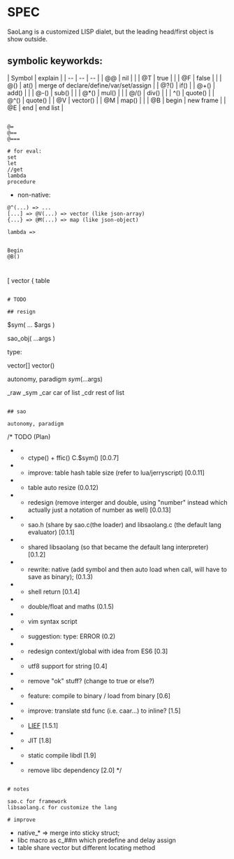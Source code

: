 # SPEC

SaoLang is a customized LISP dialet, but the leading head/first object is show outside.

## symbolic keyworkds:

| Symbol | explain | 
| -- | -- | -- |
| @@ | nil | |
| @T | true | |
| @F | false | |
| @() | at() | merge of declare/define/var/set/assign |
| @?() | if() |
| @+() | add() | |
| @-() | sub() | |
| @\*() | mul() | |
| @/() | div() | |
| ^() | quote() |
| @^() | quote() |
| @V | vector() |
| @M | map() | |
| @B | begin | new frame |
| @E | end | end list |


```

@=
@==
@===

# for eval:
set
let
//get
lambda
procedure
```

* non-native: 

```
@^(...) => ...
[...] => @V(...) => vector (like json-array)
{...} => @M(...) => map (like json-object)

lambda => 


Begin
@B() 

```

#

[ vector
{ table

```

# TODO

## resign

```

$sym( ... $args )

sao_obj(
 ...args
)

type:

vector[]
vector()

autonomy, paradigm
$sym(...$args)

_raw
_sym
_car car of list
_cdr rest of list


```

## sao

autonomy, paradigm

```
/* TODO (Plan)
 * * ctype() + ffic() C.$sym() [0.0.7]

 * * improve: table hash table size (refer to lua/jerryscript) [0.0.11]
 * * table auto resize (0.0.12)
 * * redesign (remove interger and double, using "number" instead which actually just a notation of number as well) [0.0.13]

 * * sao.h (share by sao.c(the loader) and libsaolang.c (the default lang evaluator) [0.1.1]
 * * shared libsaolang (so that became the default lang interpreter) [0.1.2]
 * * rewrite: native (add symbol and then auto load when call, will have to save as binary); (0.1.3)
 * * shell return [0.1.4]
 * * double/float and maths (0.1.5)

* * vim syntax script

 * * suggestion: type: ERROR (0.2)
 * * redesign context/global with idea from ES6 [0.3]
 * * utf8 support for string [0.4]
 * * remove "ok" stuff? (change to true or else?)
 * * feature: compile to binary / load from binary [0.6]

 * * improve: translate std func (i.e. caar...) to inline? [1.5]
 * * [LIEF](https://lief.quarkslab.com/doc/latest/Intro.html) [1.5.1]

 * * JIT [1.8]

 * * static compile libdl [1.9]

 * * remove libc dependency [2.0]
 */

```

# notes

sao.c for framework
libsaolang.c for customize the lang

# improve

```
* native_* => merge into sticky struct;
* libc macro as c_##m which predefine and delay assign
* table share vector but different locating method

```
